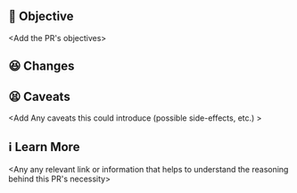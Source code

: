 ## 🤔 Objective
<Add the PR's objectives>

## 😆 Changes
<Add a list of changes this PR will cause>

## 😫 Caveats
<Add Any caveats this could introduce (possible side-effects, etc.) >
  
## ℹ️ Learn More
<Any any relevant link or information that helps to understand the reasoning behind this PR's necessity>
